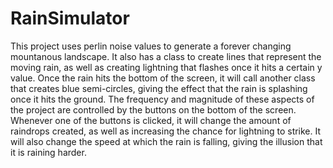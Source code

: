 # RainSimulator
This project uses perlin noise values to generate a forever changing mountanous landscape. It also has a class
        to create lines that represent the moving rain, as well as creating lightning that flashes once it hits a
        certain y value. Once the rain hits the bottom of the screen, it will call another class that creates blue
        semi-circles, giving the effect that the rain is splashing once it hits the ground. The frequency and magnitude
        of these aspects of the project are controlled by the buttons on the bottom of the screen. Whenever one of the
        buttons is clicked, it will change the amount of raindrops created, as well as increasing the chance for
        lightning to strike. It will also change the speed at which the rain is falling, giving the illusion that it is
        raining harder.
